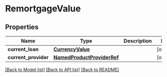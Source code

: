 # RemortgageValue

## Properties
Name | Type | Description | Notes
------------ | ------------- | ------------- | -------------
**current_loan** | [**CurrencyValue**](CurrencyValue.md) |  | [optional] 
**current_provider** | [**NamedProductProviderRef**](NamedProductProviderRef.md) |  | [optional] 

[[Back to Model list]](../README.md#documentation-for-models) [[Back to API list]](../README.md#documentation-for-api-endpoints) [[Back to README]](../README.md)

